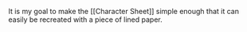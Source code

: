It is my goal to make the [[Character Sheet]] simple enough that it can easily be recreated with a piece of lined paper.